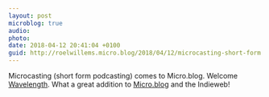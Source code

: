 ```yaml
---
layout: post
microblog: true
audio: 
photo: 
date: 2018-04-12 20:41:04 +0100
guid: http://roelwillems.micro.blog/2018/04/12/microcasting-short-form.html
---
```

Microcasting (short form podcasting) comes to Micro.blog. Welcome [Wavelength](http://www.manton.org/2018/04/wavelength-for-micro-blog.html). What a great addition to [Micro.blog](https://micro.blog/) and the Indieweb!
